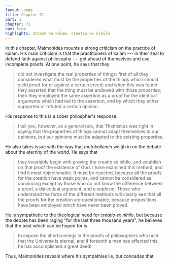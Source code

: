 ```yaml
---
layout: page
title: Chapter 71
part: 1
chapter: 71
nav: true
highlights: attack on kalam, creatio ex nihilo
---
```


In this chapter, Maimonides mounts a strong criticism on the practice of kalam. His main criticism is that the practitioners of kalam --- in their zeal to defend faith against philosophy --- get ahead of themselves and use incomplete proofs. At one point, he says that they
> did not investigate the real properties of things: first of all they considered what must be the properties of the things which should yield proof for or against a certain creed; and when this was found they asserted that the thing must be endowed with those properties; then they employed the same assertion as a proof for the identical arguments which had led to the assertion, and by which they either supported or refuted a certain opinion.

His response to this is a sober philospher's response:
> I tell you, however, as a general rule, that Themistius was right in saying that the properties of things cannot adapt themselves to our opinions, but our opinions must be adapted to the existing properties.

He also takes issue with the way that _mutakallemin_ weigh in on the debate about the eternity of the world. He says that 
> they invariably begin with proving the creatio ex nihilo, and establish on that proof the existence of God. I have examined this method, and find it most objectionable. It must be rejected, because all the proofs for the creation have weak points, and cannot be considered as convincing except by those who do not know the difference between a proof, a dialectical argument, and a sophism. Those who understand the force of the different methods will clearly see that all the proofs for the creation are questionable, because propositions have been employed which have never been proved.

He is sympathetic to the theological need for _creatio ex nihilo_, but because the debate has been raging "for the last three thousand years", he believes that the best which can be hoped for is 
> to expose the shortcomings in the proofs of philosophers who hold that the Universe is eternal, and if forsooth a man has effected this, he has accomplished a great deed!

Thus, Maimonides reveals where his sympathies lie, but concedes that 